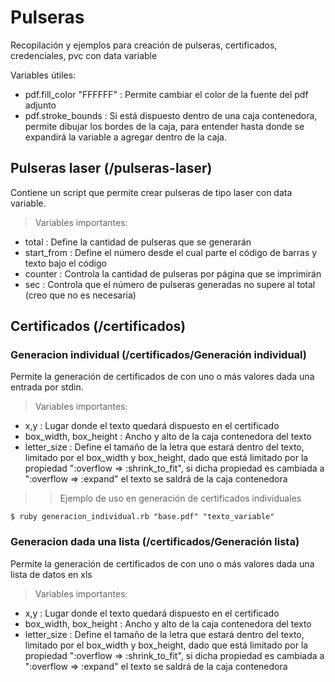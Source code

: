 # Pulseras
Recopilación y ejemplos para creación de pulseras, certificados, credenciales, pvc con data variable

Variables útiles:
* pdf.fill_color "FFFFFF" : Permite cambiar el color de la fuente del pdf adjunto  
* pdf.stroke_bounds : Si está dispuesto dentro de una caja contenedora, permite dibujar los bordes de la caja, para entender hasta donde se expandirá la variable a agregar dentro de la caja.

## Pulseras laser (/pulseras-laser)
Contiene un script que permite crear pulseras de tipo laser con data variable.
> Variables importantes: 
 * total : Define la cantidad de pulseras que se generarán
 * start_from : Define el número desde el cual parte el código de barras y texto bajo el código
 * counter : Controla la cantidad de pulseras por página que se imprimirán
 * sec : Controla que el número de pulseras generadas no supere al total (creo que no es necesaria)

## Certificados (/certificados)

### Generacion individual (/certificados/Generación individual)
Permite la generación de certificados de con uno o más valores dada una entrada por stdin.

> Variables importantes:
* x,y : Lugar donde el texto quedará dispuesto en el certificado
* box_width, box_height : Ancho y alto de la caja contenedora del texto
* letter_size : Define el tamaño de la letra que estará dentro del texto, limitado por el box_width y box_height, dado que está limitado por la propiedad  ":overflow => :shrink_to_fit", si dicha propiedad es cambiada a ":overflow => :expand" el texto se saldrá de la caja contenedora

>> Ejemplo de uso en generación de certificados individuales
```
$ ruby generacion_individual.rb "base.pdf" "texto_variable"
```

### Generacion dada una lista (/certificados/Generación lista)
Permite la generación de certificados de con uno o más valores dada una lista de datos en xls

> Variables importantes:
* x,y : Lugar donde el texto quedará dispuesto en el certificado
* box_width, box_height : Ancho y alto de la caja contenedora del texto
* letter_size : Define el tamaño de la letra que estará dentro del texto, limitado por el box_width y box_height, dado que está limitado por la propiedad  ":overflow => :shrink_to_fit", si dicha propiedad es cambiada a ":overflow => :expand" el texto se saldrá de la caja contenedora



